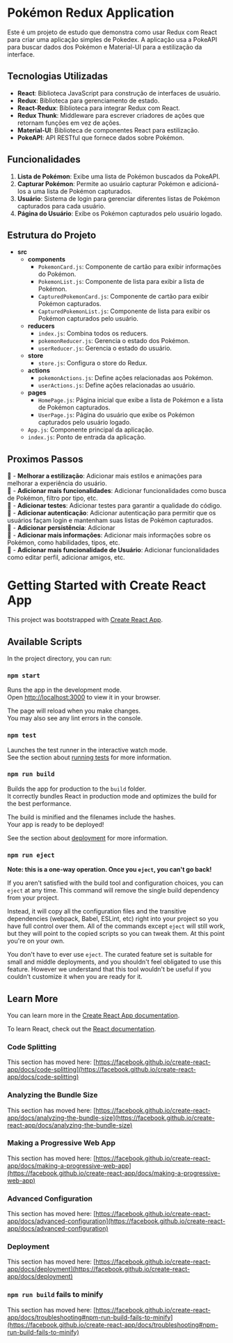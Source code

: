 # Pokémon Redux Application

Este é um projeto de estudo que demonstra como usar Redux com React para criar uma aplicação simples de Pokedex. A aplicação usa a PokeAPI para buscar dados dos Pokémon e Material-UI para a estilização da interface.

## Tecnologias Utilizadas

- **React**: Biblioteca JavaScript para construção de interfaces de usuário.
- **Redux**: Biblioteca para gerenciamento de estado.
- **React-Redux**: Biblioteca para integrar Redux com React.
- **Redux Thunk**: Middleware para escrever criadores de ações que retornam funções em vez de ações.
- **Material-UI**: Biblioteca de componentes React para estilização.
- **PokeAPI**: API RESTful que fornece dados sobre Pokémon.

## Funcionalidades

1. **Lista de Pokémon**: Exibe uma lista de Pokémon buscados da PokeAPI.
2. **Capturar Pokémon**: Permite ao usuário capturar Pokémon e adicioná-los a uma lista de Pokémon capturados.
3. **Usuário**: Sistema de login para gerenciar diferentes listas de Pokémon capturados para cada usuário.
4. **Página do Usuário**: Exibe os Pokémon capturados pelo usuário logado.

## Estrutura do Projeto

- **src**
  - **components**
    - `PokemonCard.js`: Componente de cartão para exibir informações do Pokémon.
    - `PokemonList.js`: Componente de lista para exibir a lista de Pokémon.
    - `CapturedPokemonCard.js`: Componente de cartão para exibir Pokémon capturados.
    - `CapturedPokemonList.js`: Componente de lista para exibir os Pokémon capturados pelo usuário.
  - **reducers**
    - `index.js`: Combina todos os reducers.
    - `pokemonReducer.js`: Gerencia o estado dos Pokémon.
    - `userReducer.js`: Gerencia o estado do usuário.
  - **store**
    - `store.js`: Configura o store do Redux.
  - **actions**
    - `pokemonActions.js`: Define ações relacionadas aos Pokémon.
    - `userActions.js`: Define ações relacionadas ao usuário.
  - **pages**
    - `HomePage.js`: Página inicial que exibe a lista de Pokémon e a lista de Pokémon capturados.
    - `UserPage.js`: Página do usuário que exibe os Pokémon capturados pelo usuário logado.
  - `App.js`: Componente principal da aplicação.
  - `index.js`: Ponto de entrada da aplicação.

## Proximos Passos

🔳 - **Melhorar a estilização**: Adicionar mais estilos e animações para melhorar a experiência do usuário. <br>
🔳 - **Adicionar mais funcionalidades**: Adicionar funcionalidades como busca de Pokémon, filtro por tipo, etc. <br>
🔳 - **Adicionar testes**: Adicionar testes para garantir a qualidade do código. <br>
🔳 - **Adicionar autenticação**: Adicionar autenticação para permitir que os usuários façam login e mantenham suas listas de Pokémon capturados. <br>
🔳 - **Adicionar persistência**: Adicionar <br>
🔳 - **Adicionar mais informações**: Adicionar mais informações sobre os Pokémon, como habilidades, tipos, etc. <br>
🔳 - **Adicionar mais funcionalidade de Usuário**: Adicionar funcionalidades como editar perfil, adicionar amigos, etc. <br>

# Getting Started with Create React App

This project was bootstrapped with [Create React App](https://github.com/facebook/create-react-app).

## Available Scripts

In the project directory, you can run:

### `npm start`

Runs the app in the development mode.\
Open [http://localhost:3000](http://localhost:3000) to view it in your browser.

The page will reload when you make changes.\
You may also see any lint errors in the console.

### `npm test`

Launches the test runner in the interactive watch mode.\
See the section about [running tests](https://facebook.github.io/create-react-app/docs/running-tests) for more information.

### `npm run build`

Builds the app for production to the `build` folder.\
It correctly bundles React in production mode and optimizes the build for the best performance.

The build is minified and the filenames include the hashes.\
Your app is ready to be deployed!

See the section about [deployment](https://facebook.github.io/create-react-app/docs/deployment) for more information.

### `npm run eject`

**Note: this is a one-way operation. Once you `eject`, you can't go back!**

If you aren't satisfied with the build tool and configuration choices, you can `eject` at any time. This command will remove the single build dependency from your project.

Instead, it will copy all the configuration files and the transitive dependencies (webpack, Babel, ESLint, etc) right into your project so you have full control over them. All of the commands except `eject` will still work, but they will point to the copied scripts so you can tweak them. At this point you're on your own.

You don't have to ever use `eject`. The curated feature set is suitable for small and middle deployments, and you shouldn't feel obligated to use this feature. However we understand that this tool wouldn't be useful if you couldn't customize it when you are ready for it.

## Learn More

You can learn more in the [Create React App documentation](https://facebook.github.io/create-react-app/docs/getting-started).

To learn React, check out the [React documentation](https://reactjs.org/).

### Code Splitting

This section has moved here: [https://facebook.github.io/create-react-app/docs/code-splitting](https://facebook.github.io/create-react-app/docs/code-splitting)

### Analyzing the Bundle Size

This section has moved here: [https://facebook.github.io/create-react-app/docs/analyzing-the-bundle-size](https://facebook.github.io/create-react-app/docs/analyzing-the-bundle-size)

### Making a Progressive Web App

This section has moved here: [https://facebook.github.io/create-react-app/docs/making-a-progressive-web-app](https://facebook.github.io/create-react-app/docs/making-a-progressive-web-app)

### Advanced Configuration

This section has moved here: [https://facebook.github.io/create-react-app/docs/advanced-configuration](https://facebook.github.io/create-react-app/docs/advanced-configuration)

### Deployment

This section has moved here: [https://facebook.github.io/create-react-app/docs/deployment](https://facebook.github.io/create-react-app/docs/deployment)

### `npm run build` fails to minify

This section has moved here: [https://facebook.github.io/create-react-app/docs/troubleshooting#npm-run-build-fails-to-minify](https://facebook.github.io/create-react-app/docs/troubleshooting#npm-run-build-fails-to-minify)
